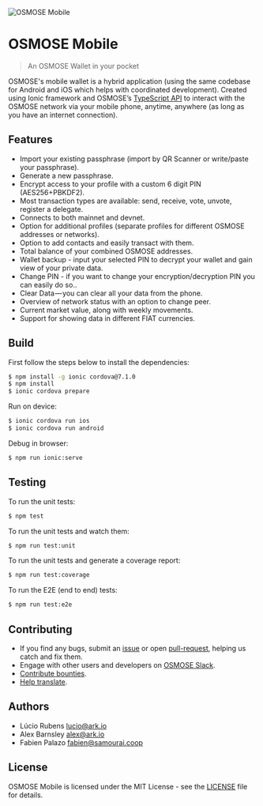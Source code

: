 ![OSMOSE Mobile](https://imgur.com/a/7ZNHkSQ)

# OSMOSE Mobile
> An OSMOSE Wallet in your pocket

OSMOSE's mobile wallet is a hybrid application (using the same codebase for Android and iOS which helps with coordinated development). Created using Ionic framework and OSMOSE’s [TypeScript API](https://github.com/ArkEcosystem/ark-ts) to interact with the OSMOSE network via your mobile phone, anytime, anywhere (as long as you have an internet connection).

## Features

- Import your existing passphrase (import by QR Scanner or write/paste your passphrase).
- Generate a new passphrase.
- Encrypt access to your profile with a custom 6 digit PIN (AES256+PBKDF2).
- Most transaction types are available: send, receive, vote, unvote, register a delegate.
- Connects to both mainnet and devnet.
- Option for additional profiles (separate profiles for different OSMOSE addresses or networks).
- Option to add contacts and easily transact with them.
- Total balance of your combined OSMOSE addresses.
- Wallet backup - input your selected PIN to decrypt your wallet and gain view of your private data.
- Change PIN - if you want to change your encryption/decryption PIN you can easily do so..
- Clear Data — you can clear all your data from the phone.
- Overview of network status with an option to change peer.
- Current market value, along with weekly movements.
- Support for showing data in different FIAT currencies.

## Build

First follow the steps below to install the dependencies:

```bash
$ npm install -g ionic cordova@7.1.0
$ npm install
$ ionic cordova prepare
```

Run on device:

```bash
$ ionic cordova run ios
$ ionic cordova run android
```

Debug in browser:

```bash
$ npm run ionic:serve
```

## Testing

To run the unit tests:
```bash
$ npm test
```

To run the unit tests and watch them:
```bash
$ npm run test:unit
```

To run the unit tests and generate a coverage report:
```bash
$ npm run test:coverage
```

To run the E2E (end to end) tests:
```bash
$ npm run test:e2e
```

## Contributing

- If you find any bugs, submit an [issue](../../issues) or open [pull-request](../../pulls), helping us catch and fix them.
- Engage with other users and developers on [OSMOSE Slack](https://osmosecollective.slack.com/).
- [Contribute bounties](./CONTRIBUTING.md).
- [Help translate](./TRANSLATING.md).

## Authors
- Lúcio Rubens <lucio@ark.io>
- Alex Barnsley <alex@ark.io>
- Fabien Palazo <fabien@samourai.coop>

## License

OSMOSE Mobile is licensed under the MIT License - see the [LICENSE](./LICENSE) file for details.
